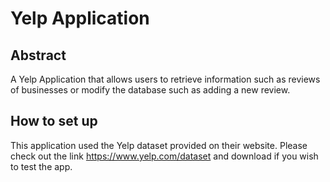 # Yelp Application

## Abstract

A Yelp Application that allows users to retrieve information such as reviews of businesses or modify the database such as adding a new review.


## How to set up

This application used the Yelp dataset provided on their website. Please check out the link https://www.yelp.com/dataset and download if you wish to test the app.

